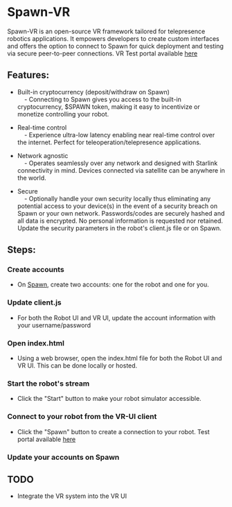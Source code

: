 # Spawn-VR

Spawn-VR is an open-source VR framework tailored for telepresence robotics applications. It empowers developers to create custom interfaces and offers the option to connect to Spawn for quick deployment and testing via secure peer-to-peer connections. VR Test portal available [here](https://spawn-vr.onrender.com)

## Features: 

- Built-in cryptocurrency (deposit/withdraw on Spawn)  
    &nbsp;&nbsp;&nbsp;&nbsp;- Connecting to Spawn gives you access to the built-in cryptocurrency, $SPAWN token, making it easy to incentivize or monetize controlling your robot.

- Real-time control  
    &nbsp;&nbsp;&nbsp;&nbsp;- Experience ultra-low latency enabling near real-time control over the internet. Perfect for teleoperation/telepresence applications.

-  Network agnostic  
    &nbsp;&nbsp;&nbsp;&nbsp;- Operates seamlessly over any network and designed with Starlink connectivity in mind. Devices connected via satellite can be anywhere in the world.

- Secure  
    &nbsp;&nbsp;&nbsp;&nbsp;- Optionally handle your own security locally thus eliminating any potential access to your device(s) in the event of a security breach on Spawn or your own network. Passwords/codes are securely hashed and all data is encrypted. No personal information is requested nor retained. Update the security parameters in the robot's client.js file or on Spawn.

## Steps:

### Create accounts
- On [Spawn](https://sp4wn.com), create two accounts: one for the robot and one for you. 

### Update client.js
- For both the Robot UI and VR UI, update the account information with your username/password

### Open index.html
- Using a web browser, open the index.html file for both the Robot UI and VR UI. This can be done locally or hosted. 

### Start the robot's stream
- Click the "Start" button to make your robot simulator accessible. 

### Connect to your robot from the VR-UI client
- Click the "Spawn" button to create a connection to your robot. Test portal available [here](https://spawn-vr.onrender.com)

### Update your accounts on Spawn

## TODO
- Integrate the VR system into the VR UI